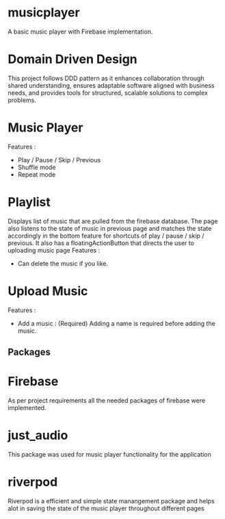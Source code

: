 # musicplayer

A basic music player with Firebase implementation.

# Domain Driven Design

This project follows DDD pattern as it enhances collaboration through shared understanding, ensures adaptable software aligned with business needs, and provides tools for structured, scalable solutions to complex problems.

# Music Player

Features : 
- Play / Pause / Skip / Previous
- Shuffle mode
- Repeat mode

# Playlist 

Displays list of music that are pulled from the firebase database.
The page also listens to the state of music in previous page and matches the state accordingly in the bottom feature for shortcuts of play / pause / skip / previous.
It also has a floatingActionButton that directs the user to uploading music page
Features : 
- Can delete the music if you like.

# Upload Music

Features :
- Add a music : (Required) Adding a name is required before adding the music.

## Packages 

# Firebase
As per project requirements all the needed packages of firebase were implemented.

# just_audio
This package was used for music player functionality for the application

# riverpod
Riverpod is a efficient and simple state manangement package and helps alot in saving the state of the music player throughout different pages
